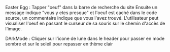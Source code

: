 Easter Egg : 
Tapper "oeuf" dans la barre de recherche du site 
Ensuite un message indique "vous y etes presque"
et l'oeuf est caché dans le code source,
un commentaire indique que vous l'avez trouvé. 
L'utilisateur peut visualiser l'oeuf en passant le curseur de sa souris
sur le chemin d'accès de l'image.

DArkMode :
Cliquer sur l'icone de lune dans le header pour passer en mode sombre et sur le soleil pour repasser en thème clair

